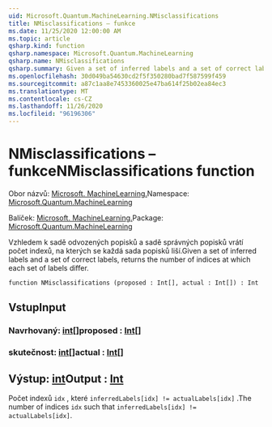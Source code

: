 ```yaml
---
uid: Microsoft.Quantum.MachineLearning.NMisclassifications
title: NMisclassifications – funkce
ms.date: 11/25/2020 12:00:00 AM
ms.topic: article
qsharp.kind: function
qsharp.namespace: Microsoft.Quantum.MachineLearning
qsharp.name: NMisclassifications
qsharp.summary: Given a set of inferred labels and a set of correct labels, returns the number of indices at which each set of labels differ.
ms.openlocfilehash: 30d049ba54630cd2f5f350280bad7f587599f459
ms.sourcegitcommit: a87c1aa8e7453360025e47ba614f25b02ea84ec3
ms.translationtype: MT
ms.contentlocale: cs-CZ
ms.lasthandoff: 11/26/2020
ms.locfileid: "96196306"
---
```

# <a name="nmisclassifications-function"></a><span data-ttu-id="e7df1-102">NMisclassifications – funkce</span><span class="sxs-lookup"><span data-stu-id="e7df1-102">NMisclassifications function</span></span>

<span data-ttu-id="e7df1-103">Obor názvů: [Microsoft. MachineLearning.](xref:Microsoft.Quantum.MachineLearning)</span><span class="sxs-lookup"><span data-stu-id="e7df1-103">Namespace: [Microsoft.Quantum.MachineLearning](xref:Microsoft.Quantum.MachineLearning)</span></span>

<span data-ttu-id="e7df1-104">Balíček: [Microsoft. MachineLearning.](https://nuget.org/packages/Microsoft.Quantum.MachineLearning)</span><span class="sxs-lookup"><span data-stu-id="e7df1-104">Package: [Microsoft.Quantum.MachineLearning](https://nuget.org/packages/Microsoft.Quantum.MachineLearning)</span></span>


<span data-ttu-id="e7df1-105">Vzhledem k sadě odvozených popisků a sadě správných popisků vrátí počet indexů, na kterých se každá sada popisků liší.</span><span class="sxs-lookup"><span data-stu-id="e7df1-105">Given a set of inferred labels and a set of correct labels, returns the number of indices at which each set of labels differ.</span></span>

```qsharp
function NMisclassifications (proposed : Int[], actual : Int[]) : Int
```


## <a name="input"></a><span data-ttu-id="e7df1-106">Vstup</span><span class="sxs-lookup"><span data-stu-id="e7df1-106">Input</span></span>

### <a name="proposed--int"></a><span data-ttu-id="e7df1-107">Navrhovaný: [int](xref:microsoft.quantum.lang-ref.int)[]</span><span class="sxs-lookup"><span data-stu-id="e7df1-107">proposed : [Int](xref:microsoft.quantum.lang-ref.int)[]</span></span>




### <a name="actual--int"></a><span data-ttu-id="e7df1-108">skutečnost: [int](xref:microsoft.quantum.lang-ref.int)[]</span><span class="sxs-lookup"><span data-stu-id="e7df1-108">actual : [Int](xref:microsoft.quantum.lang-ref.int)[]</span></span>





## <a name="output--int"></a><span data-ttu-id="e7df1-109">Výstup: [int](xref:microsoft.quantum.lang-ref.int)</span><span class="sxs-lookup"><span data-stu-id="e7df1-109">Output : [Int](xref:microsoft.quantum.lang-ref.int)</span></span>

<span data-ttu-id="e7df1-110">Počet indexů `idx` , které `inferredLabels[idx] != actualLabels[idx]` .</span><span class="sxs-lookup"><span data-stu-id="e7df1-110">The number of indices `idx` such that `inferredLabels[idx] != actualLabels[idx]`.</span></span>